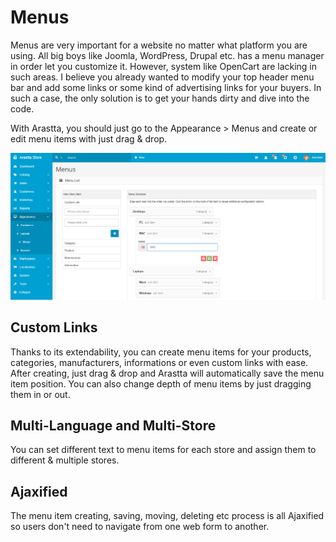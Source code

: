 Menus
=====

Menus are very important for a website no matter what platform you are using. All big boys like Joomla, WordPress, Drupal etc. has a menu manager in order let you customize it. However, system like OpenCart are lacking in such areas. I believe you already wanted to modify your top header menu bar and add some links or some kind of advertising links for your buyers. In such a case, the only solution is to get your hands dirty and dive into the code.

With Arastta, you should just go to the Appearance > Menus and create or edit menu items with just drag & drop.

![menus backend](_images/menus.png)

Custom Links
------------

Thanks to its extendability, you can create menu items for your products, categories, manufacturers, informations or even custom links with ease. After creating, just drag & drop and Arastta will automatically save the menu item position. You can also change depth of menu items by just dragging them in or out.

Multi-Language and Multi-Store
------------------------------

You can set different text to menu items for each store and assign them to different & multiple stores.

Ajaxified
---------

The menu item creating, saving, moving, deleting etc process is all Ajaxified so users don't need to navigate from one web form to another.
